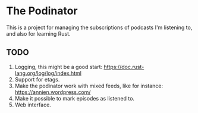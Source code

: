 # The Podinator

This is a project for managing the subscriptions of podcasts I'm listening to, and also for learning Rust.

## TODO

1. Logging, this might be a good start: https://doc.rust-lang.org/log/log/index.html
1. Support for etags.
1. Make the podinator work with mixed feeds, like for instance: https://annien.wordpress.com/
1. Make it possible to mark episodes as listened to.
1. Web interface.
